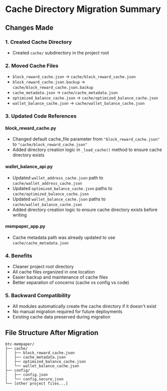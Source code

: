 # Cache Directory Migration Summary

## Changes Made

### 1. Created Cache Directory
- Created `cache/` subdirectory in the project root

### 2. Moved Cache Files
- `block_reward_cache.json` → `cache/block_reward_cache.json`
- `block_reward_cache.json.backup` → `cache/block_reward_cache.json.backup`
- `cache_metadata.json` → `cache/cache_metadata.json`
- `optimized_balance_cache.json` → `cache/optimized_balance_cache.json`
- `wallet_balance_cache.json` → `cache/wallet_balance_cache.json`

### 3. Updated Code References

#### block_reward_cache.py
- Changed default cache_file parameter from `"block_reward_cache.json"` to `"cache/block_reward_cache.json"`
- Added directory creation logic in `_load_cache()` method to ensure cache directory exists

#### wallet_balance_api.py
- Updated `wallet_address_cache.json` path to `cache/wallet_address_cache.json`
- Updated `optimized_balance_cache.json` paths to `cache/optimized_balance_cache.json`
- Updated `wallet_balance_cache.json` paths to `cache/wallet_balance_cache.json`
- Added directory creation logic to ensure cache directory exists before writing

#### mempaper_app.py
- Cache metadata path was already updated to use `cache/cache_metadata.json`

### 4. Benefits
- Cleaner project root directory
- All cache files organized in one location
- Easier backup and maintenance of cache files
- Better separation of concerns (cache vs config vs code)

### 5. Backward Compatibility
- All modules automatically create the cache directory if it doesn't exist
- No manual migration required for future deployments
- Existing cache data preserved during migration

## File Structure After Migration

```
btc-mempaper/
├── cache/
│   ├── block_reward_cache.json
│   ├── cache_metadata.json
│   ├── optimized_balance_cache.json
│   └── wallet_balance_cache.json
├── config/
│   ├── config.json
│   └── config.secure.json
└── [other project files...]
```
